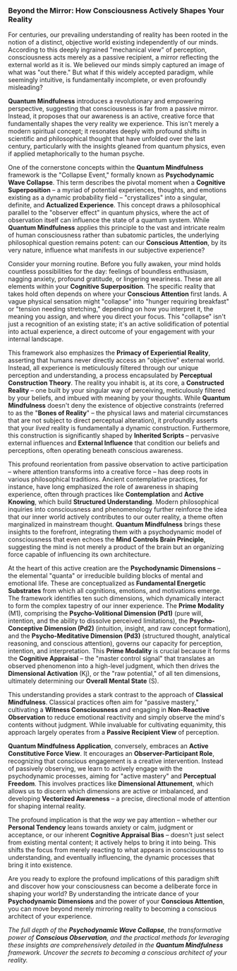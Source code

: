### Beyond the Mirror: How Consciousness Actively Shapes Your Reality

For centuries, our prevailing understanding of reality has been rooted in the notion of a distinct, objective world existing independently of our minds. According to this deeply ingrained "mechanical view" of perception, consciousness acts merely as a passive recipient, a mirror reflecting the external world as it is. We believed our minds simply captured an image of what was "out there." But what if this widely accepted paradigm, while seemingly intuitive, is fundamentally incomplete, or even profoundly misleading?

**Quantum Mindfulness** introduces a revolutionary and empowering perspective, suggesting that consciousness is far from a passive mirror. Instead, it proposes that our awareness is an active, creative force that fundamentally shapes the very reality we experience. This isn't merely a modern spiritual concept; it resonates deeply with profound shifts in scientific and philosophical thought that have unfolded over the last century, particularly with the insights gleaned from quantum physics, even if applied metaphorically to the human psyche.

One of the cornerstone concepts within the **Quantum Mindfulness** framework is the "Collapse Event," formally known as **Psychodynamic Wave Collapse**. This term describes the pivotal moment when a **Cognitive Superposition** – a myriad of potential experiences, thoughts, and emotions existing as a dynamic probability field – "crystallizes" into a singular, definite, and **Actualized Experience**. This concept draws a philosophical parallel to the "observer effect" in quantum physics, where the act of observation itself can influence the state of a quantum system. While **Quantum Mindfulness** applies this principle to the vast and intricate realm of human consciousness rather than subatomic particles, the underlying philosophical question remains potent: can our **Conscious Attention**, by its very nature, influence what manifests in our subjective experience?

Consider your morning routine. Before you fully awaken, your mind holds countless possibilities for the day: feelings of boundless enthusiasm, nagging anxiety, profound gratitude, or lingering weariness. These are all elements within your **Cognitive Superposition**. The specific reality that takes hold often depends on where your **Conscious Attention** first lands. A vague physical sensation might "collapse" into "hunger requiring breakfast" or "tension needing stretching," depending on how you interpret it, the meaning you assign, and where you direct your focus. This "collapse" isn't just a recognition of an existing state; it's an active solidification of potential into actual experience, a direct outcome of your engagement with your internal landscape.

This framework also emphasizes the **Primacy of Experiential Reality**, asserting that humans never directly access an "objective" external world. Instead, all experience is meticulously filtered through our unique perception and understanding, a process encapsulated by **Perceptual Construction Theory**. The reality you inhabit is, at its core, a **Constructed Reality** – one built by your singular way of perceiving, meticulously filtered by your beliefs, and imbued with meaning by your thoughts. While **Quantum Mindfulness** doesn't deny the existence of objective constraints (referred to as the "**Bones of Reality**" – the physical laws and material circumstances that are not subject to direct perceptual alteration), it profoundly asserts that your *lived* reality is fundamentally a dynamic construction. Furthermore, this construction is significantly shaped by **Inherited Scripts** – pervasive external influences and **External Influence** that condition our beliefs and perceptions, often operating beneath conscious awareness.

This profound reorientation from passive observation to active participation – where attention transforms into a creative force – has deep roots in various philosophical traditions. Ancient contemplative practices, for instance, have long emphasized the role of awareness in shaping experience, often through practices like **Contemplation** and **Active Knowing**, which build **Structured Understanding**. Modern philosophical inquiries into consciousness and phenomenology further reinforce the idea that our inner world actively contributes to our outer reality, a theme often marginalized in mainstream thought. **Quantum Mindfulness** brings these insights to the forefront, integrating them with a psychodynamic model of consciousness that even echoes the **Mind Controls Brain Principle**, suggesting the mind is not merely a product of the brain but an organizing force capable of influencing its own architecture.

At the heart of this active creation are the **Psychodynamic Dimensions** – the elemental "quanta" or irreducible building blocks of mental and emotional life. These are conceptualized as **Fundamental Energetic Substrates** from which all cognitions, emotions, and motivations emerge. The framework identifies ten such dimensions, which dynamically interact to form the complex tapestry of our inner experience. The **Prime Modality** (M1), comprising the **Psycho-Volitional Dimension (Pd1)** (pure will, intention, and the ability to dissolve perceived limitations), the **Psycho-Conceptive Dimension (Pd2)** (intuition, insight, and raw concept formation), and the **Psycho-Meditative Dimension (Pd3)** (structured thought, analytical reasoning, and conscious attention), governs our capacity for perception, intention, and interpretation. This **Prime Modality** is crucial because it forms the **Cognitive Appraisal** – the "master control signal" that translates an observed phenomenon into a high-level judgment, which then drives the **Dimensional Activation** (Kj), or the "raw potential," of all ten dimensions, ultimately determining our **Overall Mental State** (S).

This understanding provides a stark contrast to the approach of **Classical Mindfulness**. Classical practices often aim for "passive mastery," cultivating a **Witness Consciousness** and engaging in **Non-Reactive Observation** to reduce emotional reactivity and simply observe the mind's contents without judgment. While invaluable for cultivating equanimity, this approach largely operates from a **Passive Recipient View** of perception.

**Quantum Mindfulness Application**, conversely, embraces an **Active Constitutive Force View**. It encourages an **Observer-Participant Role**, recognizing that conscious engagement is a creative intervention. Instead of passively observing, we learn to actively engage with the psychodynamic processes, aiming for "active mastery" and **Perceptual Freedom**. This involves practices like **Dimensional Attunement**, which allows us to discern which dimensions are active or imbalanced, and developing **Vectorized Awareness** – a precise, directional mode of attention for shaping internal reality.

The profound implication is that the *way* we pay attention – whether our **Personal Tendency** leans towards anxiety or calm, judgment or acceptance, or our inherent **Cognitive Appraisal Bias** – doesn't just select from existing mental content; it actively helps to bring it into being. This shifts the focus from merely reacting to what appears in consciousness to understanding, and eventually influencing, the dynamic processes that bring it into existence.

Are you ready to explore the profound implications of this paradigm shift and discover how your consciousness can become a deliberate force in shaping your world? By understanding the intricate dance of your **Psychodynamic Dimensions** and the power of your **Conscious Attention**, you can move beyond merely mirroring reality to becoming a conscious architect of your experience.

*The full depth of the **Psychodynamic Wave Collapse**, the transformative power of **Conscious Observation**, and the practical methods for leveraging these insights are comprehensively detailed in the **Quantum Mindfulness** framework. Uncover the secrets to becoming a conscious architect of your reality.*